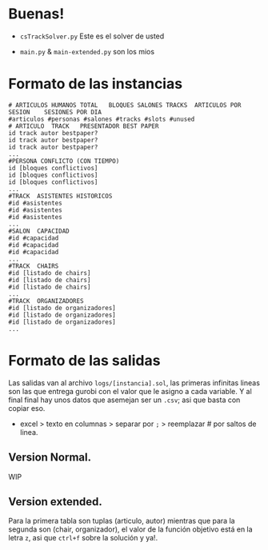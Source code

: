 # Buenas!

- `csTrackSolver.py` Este es el solver de usted

- `main.py` & `main-extended.py` son los mios

# Formato de las instancias

```
# ARTICULOS	HUMANOS TOTAL	BLOQUES	SALONES	TRACKS	ARTICULOS POR SESION	SESIONES POR DIA
#articulos #personas #salones #tracks #slots #unused
# ARTICULO	TRACK	PRESENTADOR	BEST PAPER
id track autor bestpaper?
id track autor bestpaper?
id track autor bestpaper?
...
#PERSONA CONFLICTO (CON TIEMPO)
id [bloques conflictivos]
id [bloques conflictivos]
id [bloques conflictivos]
...
#TRACK	ASISTENTES HISTORICOS
#id #asistentes
#id #asistentes
#id #asistentes
...
#SALON	CAPACIDAD
#id #capacidad
#id #capacidad
#id #capacidad
...
#TRACK	CHAIRS
#id [listado de chairs]
#id [listado de chairs]
#id [listado de chairs]
...
#TRACK	ORGANIZADORES
#id [listado de organizadores]
#id [listado de organizadores]
#id [listado de organizadores]
...

```

# Formato de las salidas

Las salidas van al archivo `logs/[instancia].sol`, las primeras infinitas lineas son las que entrega gurobi con el valor que le asigno a cada variable. Y al final final hay unos datos que asemejan ser un `.csv`; asi que basta con copiar eso.

- excel > texto en columnas > separar por `;` > reemplazar # por saltos de linea.

## Version Normal.

WIP

## Version extended.

Para la primera tabla son tuplas (articulo, autor) mientras que para la segunda son (chair, organizador), el valor de la función objetivo está en la letra `z`, asi que `ctrl+f` sobre la solución y ya!.
